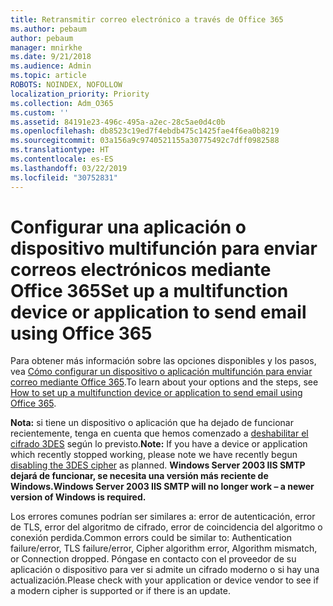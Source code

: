```yaml
---
title: Retransmitir correo electrónico a través de Office 365
ms.author: pebaum
author: pebaum
manager: mnirkhe
ms.date: 9/21/2018
ms.audience: Admin
ms.topic: article
ROBOTS: NOINDEX, NOFOLLOW
localization_priority: Priority
ms.collection: Adm_O365
ms.custom: ''
ms.assetid: 84191e23-496c-495a-a2ec-28c5ae0d4c0b
ms.openlocfilehash: db8523c19ed7f4ebdb475c1425fae4f6ea0b8219
ms.sourcegitcommit: 03a156a9c9740521155a30775492c7dff0982588
ms.translationtype: HT
ms.contentlocale: es-ES
ms.lasthandoff: 03/22/2019
ms.locfileid: "30752831"
---
```

# <a name="set-up-a-multifunction-device-or-application-to-send-email-using-office-365"></a><span data-ttu-id="78635-102">Configurar una aplicación o dispositivo multifunción para enviar correos electrónicos mediante Office 365</span><span class="sxs-lookup"><span data-stu-id="78635-102">Set up a multifunction device or application to send email using Office 365</span></span>

<span data-ttu-id="78635-103">Para obtener más información sobre las opciones disponibles y los pasos, vea [Cómo configurar un dispositivo o aplicación multifunción para enviar correo mediante Office 365](https://support.office.com/article/69f58e99-c550-4274-ad18-c805d654b4c4).</span><span class="sxs-lookup"><span data-stu-id="78635-103">To learn about your options and the steps, see [How to set up a multifunction device or application to send email using Office 365](https://support.office.com/article/69f58e99-c550-4274-ad18-c805d654b4c4).</span></span>
  
<span data-ttu-id="78635-104">**Nota:** si tiene un dispositivo o aplicación que ha dejado de funcionar recientemente, tenga en cuenta que hemos comenzado a [deshabilitar el cifrado 3DES](https://docs.microsoft.com/office365/securitycompliance/technical-reference-details-about-encryption) según lo previsto.</span><span class="sxs-lookup"><span data-stu-id="78635-104">**Note:** If you have a device or application which recently stopped working, please note we have recently begun [disabling the 3DES cipher](https://docs.microsoft.com/office365/securitycompliance/technical-reference-details-about-encryption) as planned.</span></span>  <span data-ttu-id="78635-105">**Windows Server 2003 IIS SMTP dejará de funcionar, se necesita una versión más reciente de Windows.**</span><span class="sxs-lookup"><span data-stu-id="78635-105">**Windows Server 2003 IIS SMTP will no longer work – a newer version of Windows is required.**</span></span> 

<span data-ttu-id="78635-106">Los errores comunes podrían ser similares a: error de autenticación, error de TLS, error del algoritmo de cifrado, error de coincidencia del algoritmo o conexión perdida.</span><span class="sxs-lookup"><span data-stu-id="78635-106">Common errors could be similar to: Authentication failure/error, TLS failure/error, Cipher algorithm error, Algorithm mismatch, or Connection dropped.</span></span>  <span data-ttu-id="78635-107">Póngase en contacto con el proveedor de su aplicación o dispositivo para ver si admite un cifrado moderno o si hay una actualización.</span><span class="sxs-lookup"><span data-stu-id="78635-107">Please check with your application or device vendor to see if a modern cipher is supported or if there is an update.</span></span>
